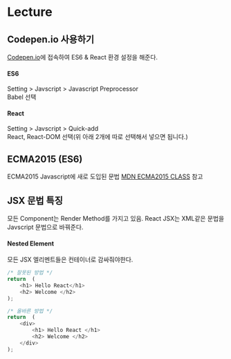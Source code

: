 # Lecture
## Codepen.io 사용하기
[Codepen.io](https://codepen.io/pen/)에 접속하여 ES6 & React 환경 설정을 해준다.  
#### ES6
Setting > Javscript > Javascript Preprocessor  
Babel 선택

#### React
Setting > Javscript > Quick-add  
React, React-DOM 선택(위 아래 2개에 따로 선택해서 넣으면 됩니다.)

## ECMA2015 (ES6)
ECMA2015 Javascript에 새로 도입된 문법
[MDN ECMA2015 CLASS](https://developer.mozilla.org/ko/docs/Web/JavaScript/Reference/Classes) 참고

## JSX 문법 특징
모든 Component는 Render Method를 가지고 있음. React JSX는 XML같은 문법을 Javscript 문법으로 바꿔준다.

#### Nested Element
모든 JSX 엘리멘트들은 컨테이너로 감싸줘야한다.
```javascript
/* 잘못된 방법 */
return  (
    <h1> Hello React</h1>
    <h2> Welcome </h2>
);

/* 올바른 방법 */
return  (
    <div>
        <h1> Hello React </h1>
        <h2> Welcome </h2>
    </div>
);
```
